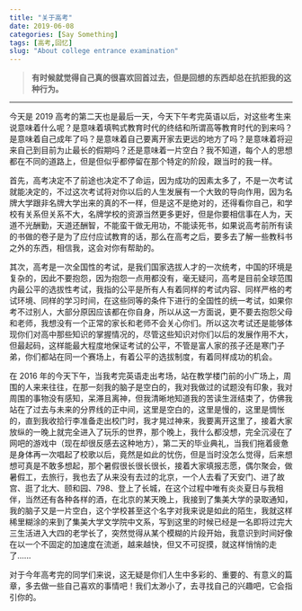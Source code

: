 ```yaml
---
title: "关于高考"
date: 2019-06-08
categories: [Say Something]
tags: [高考,回忆]
slug: "About college entrance examination"
---
```


> **有时候就觉得自己真的很喜欢回首过去，但是回想的东西却总在抗拒我的这种行为。**

<!--more-->

---

今天是 2019 高考的第二天也是最后一天，今天下午考完英语以后，对这些考生来说意味着什么呢？是意味着填鸭式教育时代的终结和所谓高等教育时代的到来吗？是意味着自己成年了吗？是意味着自己要离开家去更远的地方了吗？是意味着将迎来自己到目前为止最长的假期吗？还是意味着一片空白？我不知道，每个人的思想都在不同的道路上，但是但似乎都停留在那个特定的阶段，跟当时的我一样。

首先，高考决定不了前途也决定不了命运，因为成功的因素太多了，不是一次考试就能决定的，不过这次考试将对你以后的人生发展有一个大致的导向作用，因为名牌大学跟非名牌大学出来的真的不一样，但是这不是绝对的，还得看你自己，和学校有关系但关系不大，名牌学校的资源当然更多更好，但是你要相信事在人为，天道不光酬勤，天道还酬智，不能蛮干做无用功，不能读死书，如果说高考前所有读的书做的卷子是为了应付应试教育的话，那么在高考之后，要多去了解一些教科书之外的东西，相信我，这会对你有帮助的。

其次，高考是一次全国性的考试，是我们国家选拔人才的一次统考，中国的环境是复杂的，因此不要抱怨，因为抱怨一点用都没有，毫无疑问，高考是目前全球范围内最公平的选拔性考试，我指的公平是所有人有着同样的考试内容、同样严格的考试环境、同样的学习时间，在这些同等的条件下进行的全国性的统一考试，如果你考不过别人，大部分原因应该都在你自身，所以从这一方面说，更不要去抱怨父母和老师，我想没有一个正常的家长和老师不会关心你们。所以这次考试还是能够体现你们对高中那些知识的掌握情况的，尽管这些知识对你们以后的发展作用不大，但最起码，这样能最大程度地保证考试的公平，不管是富人家的孩子还是寒门子弟，你们都站在同一个赛场上，有着公平的选拔制度，有着同样成功的机会。

在 2016 年的今天下午，当我考完英语走出考场，站在教学楼门前的小广场上，周围的人来来往往，在那一刻我的脑子是空白的，我对我做过的试题没有印象，我对周围的事物没有感知，呆滞且离神，但我清晰地知道我的苦读生涯结束了，仿佛我站在了过去与未来的分界线的正中间，这里是空白的，这里是慢的，这里是惆怅的，直到我收拾行李准备走出校门时，我才晃过神来，我要离开这里了，接着大家放纵的一晚上就完全进入了玩乐的世界，那个晚上，我什么都没想，完全沉浸在了网吧的游戏中（现在却很反感去这种地方），第二天的毕业典礼，当我们拖着疲惫是身体再一次唱起了校歌以后，竟然是如此的忧伤，但是当时没怎么觉得，后来想想可真是不敢多想起，那个暑假很长很长很长，接着大家填报志愿，偶尔聚会，做暑假工，去旅行，我也去了从来没有去过的北京，一个人去看了天安门、进了故宫、逛了北大、颐和园、798、登上了长城，在这个过程中唯有炎炎夏日与我相伴，当然还有各种各样的酒，在北京的某天晚上，我接到了集美大学的录取通知，我的脑子又是一片空白，这个学校甚至这个名字对我来说是如此的陌生，我就这样稀里糊涂的来到了集美大学文学院中文系，写到这里的时候已经是一名即将过完大三生活进入大四的老学长了，突然觉得从某个模糊的片段开始，我意识到时间好像在以一个不固定的加速度在流逝，越来越快，但又不可捉摸，就这样悄悄的走了......

对于今年高考完的同学们来说，这无疑是你们人生中多彩的、重要的、有意义的篇章，多去做一些自己喜欢的事情吧！我们太渺小了，去寻找自己的兴趣吧，它会指引你的。

 